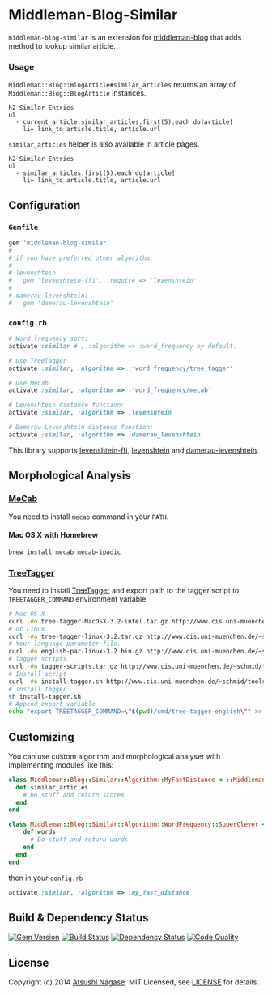 Middleman-Blog-Similar
======================

`middleman-blog-similar` is an extension for [middleman-blog] that adds method to lookup similar article.

### Usage

`Middleman::Blog::BlogArticle#similar_articles` returns an array of `Middleman::Blog::BlogArticle` instances.

```slim
h2 Similar Entries
ul
  - current_article.similar_articles.first(5).each do|article|
    li= link_to article.title, article.url
```

`similar_articles` helper is also available in article pages.

```slim
h2 Similar Entries
ul
  - similar_articles.first(5).each do|article|
    li= link_to article.title, article.url
```

Configuration
-------------

### `Gemfile`

```ruby
gem 'middleman-blog-similar'
#
# if you have preferred other algorithm:
#
# levenshtein
#   gem 'levenshtein-ffi', :require => 'levenshtein'
#
# damerau levenshtein:
#   gem 'damerau-levenshtein'
```

### `config.rb`

```ruby
# Word frequency sort:
activate :similar # , :algorithm => :word_frequency by default.

# Use TreeTagger
activate :similar, :algorithm => :'word_frequency/tree_tagger'

# Use MeCab
activate :similar, :algorithm => :'word_frequency/mecab'

# Levenshtein distance function:
activate :similar, :algorithm => :levenshtein

# Damerau–Levenshtein distance function:
activate :similar, :algorithm => :damerau_levenshtein
```

This library supports [levenshtein-ffi], [levenshtein] and [damerau-levenshtein].

## Morphological Analysis

### [MeCab]

You need to install `mecab` command in your `PATH`.

#### Mac OS X with Homebrew

```bash
brew install mecab mecab-ipadic
```

### [TreeTagger]

You need to install [TreeTagger] and export path to the tagger script to `TREETAGGER_COMMAND` environment variable.

```bash
# Mac OS X
curl -#o tree-tagger-MacOSX-3.2-intel.tar.gz http://www.cis.uni-muenchen.de/~schmid/tools/TreeTagger/data/tree-tagger-MacOSX-3.2-intel.tar.gz
# or Linux
curl -#o tree-tagger-linux-3.2.tar.gz http://www.cis.uni-muenchen.de/~schmid/tools/TreeTagger/data/tree-tagger-linux-3.2.tar.gz
# Your language parameter file.
curl -#o english-par-linux-3.2.bin.gz http://www.cis.uni-muenchen.de/~schmid/tools/TreeTagger/data/english-par-linux-3.2.bin.gz
# Tagger scripts
curl -#o tagger-scripts.tar.gz http://www.cis.uni-muenchen.de/~schmid/tools/TreeTagger/data/tagger-scripts.tar.gz
# Install script
curl -#o install-tagger.sh http://www.cis.uni-muenchen.de/~schmid/tools/TreeTagger/data/install-tagger.sh
# Install tagger
sh install-tagger.sh
# Append export variable
echo "export TREETAGGER_COMMAND=\"$(pwd)/cmd/tree-tagger-english\"" >> ~/.bash_profile
```

## Customizing

You can use custom algorithm and morphological analyser with implementing modules like this:

```ruby
class Middleman::Blog::Similar::Algorithm::MyFastDistance < ::Middleman::Blog::Similar::Algorithm
  def similar_articles
    # Do stuff and return scores
  end
end
```

```ruby
class Middleman::Blog::Similar::Algorithm::WordFrequency::SuperClever < ::Middleman::Blog::Similar::Algorithm
    def words
      # Do stuff and return words
    end
  end
end
```

then in your `config.rb`

```ruby
activate :similar, :algorithm => :my_fast_distance
```

Build & Dependency Status
-------------------------

[![Gem Version](https://badge.fury.io/rb/middleman-blog-similar.png)][gem]
[![Build Status](https://travis-ci.org/ngs/middleman-blog-similar.svg?branch=master)][travis]
[![Dependency Status](https://gemnasium.com/ngs/middleman-blog-similar.png?travis)][gemnasium]
[![Code Quality](https://codeclimate.com/github/ngs/middleman-blog-similar.png)][codeclimate]

License
-------

Copyright (c) 2014 [Atsushi Nagase]. MIT Licensed, see [LICENSE] for details.

[middleman]: http://middlemanapp.com
[middleman-blog]: https://github.com/middleman/middleman-blog
[gem]: https://rubygems.org/gems/middleman-blog-similar
[travis]: http://travis-ci.org/ngs/middleman-blog-similar
[gemnasium]: https://gemnasium.com/ngs/middleman-blog-similar
[codeclimate]: https://codeclimate.com/github/ngs/middleman-blog-similar
[LICENSE]: https://github.com/ngs/middleman-blog-similar/blob/master/LICENSE.md
[Atsushi Nagase]: http://ngs.io/
[levenshtein-ffi]: https://github.com/dbalatero/levenshtein-ffi
[levenshtein]: https://github.com/schuyler/levenshtein
[damerau-levenshtein]: https://github.com/GlobalNamesArchitecture/damerau-levenshtein
[TreeTagger]: http://www.cis.uni-muenchen.de/~schmid/tools/TreeTagger/
[MeCab]: http://mecab.googlecode.com/svn/trunk/mecab/doc/index.html
